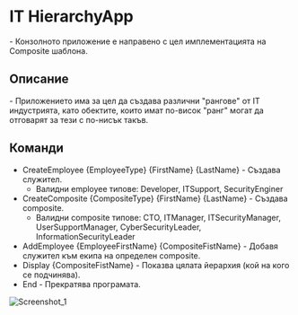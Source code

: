 <h1>IT HierarchyApp</h1>
- Конзолното приложение е направено с цел имплементацията на Composite шаблона.

<h2>Описание</h2>
- Приложението има за цел да създава различни "рангове" от IT индустрията, като обектите, които имат по-висок "ранг" могат да отговарят за тези с по-нисък такъв.

<h2>Команди</h2>
<ul>
  <li> 
    CreateEmployee {EmployeeType} {FirstName} {LastName} - Създава служител.
    <ul>
      <li>Валидни employee типове: Developer, ITSupport, SecurityEnginer</li>
    </ul>  
  </li>
  <li> 
    CreateComposite {CompositeType} {FirstName} {LastName} - Създава composite.
    <ul>
      <li>Валидни composite типове: CTO, ITManager, ITSecurityManager, UserSupportManager, CyberSecurityLeader, InformationSecurityLeader</li>
    </ul> 
  </li>
  <li>AddEmployee {EmployeeFirstName} {CompositeFistName} - Добавя служител към екипа на определен composite.</li>
  <li>Display {CompositeFistName} - Показва цялата йерархия (кой на кого се подчинява).</li>
  <li>End - Прекратява програмата.</li>
</ul>

![Screenshot_1](https://user-images.githubusercontent.com/42496790/156658676-d380c8af-b6f2-4a19-a6bf-28eb785c5bcd.png)
